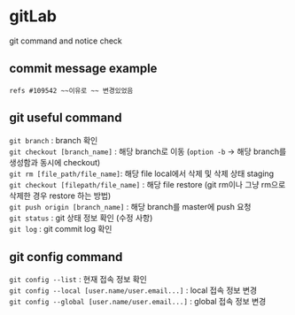 # gitLab
git command and notice check

## commit message example
`refs #109542 ~~이유로 ~~ 변경있었음`

## git useful command
`git branch` : branch 확인<br/>
`git checkout [branch_name]` : 해당 branch로 이동 (`option -b` -> 해당 branch를 생성함과 동시에 checkout)<br/>
`git rm [file_path/file_name]`: 해당 file local에서 삭제 및 삭제 상태 staging<br/>
`git checkout [filepath/file_name]` : 해당 file restore (git rm이나 그냥 rm으로 삭제한 경우 restore 하는 방법)<br/>
`git push origin [branch_name]` : 해당 branch를 master에 push 요청<br/>
`git status` : git 상태 정보 확인 (수정 사항)<br/>
`git log` : git commit log 확인<br/>

## git config command
`git config --list` : 현재 접속 정보 확인<br/>
`git config --local [user.name/user.email...]` : local 접속 정보 변경<br/>
`git config --global [user.name/user.email...]` : global 접속 정보 변경<br/>
